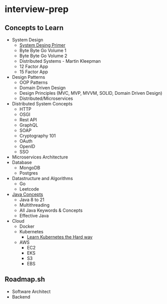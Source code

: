 # interview-prep

## Concepts to Learn
* System Design
    * [System Desing Primer](https://github.com/donnemartin/system-design-primer) 
    * Byte Byte Go Volume 1
    * Byte Byte Go Volume 2
    * Distributed Systems - Martin Kleepman
    * 12 Factor App
    * 15 Factor App
* Design Patterns
    * OOP Patterns
    * Domain Driven Design
    * Design Principles (MVC, MVP, MVVM, SOLID, Domain Driven Design)
    * Distributed/Microservices
* Distributed System Concepts
    * HTTP
    * OSGI
    * Rest API
    * GraphQL
    * SOAP
    * Cryptography 101
    * OAuth
    * OpenID
    * SSO
* Microservices Architecture
* Database
    * MongoDB
    * Postgres
* Datastructure and Algorithms
    * Go
    * Leetcode
* [Java Concepts](https://roadmap.sh/java)
    * Java 8 to 21
    * Multithreading
    * All Java Keywords & Concepts
    * Effective Java
* Cloud 
    * Docker
    * Kubernetes
        * [Learn Kubernetes the Hard way](https://github.com/kelseyhightower/kubernetes-the-hard-way/blob/master/docs/01-prerequisites.md)
    * AWS
        * EC2
        * EKS
        * S3
        * EBS


## Roadmap.sh
* Software Architect
* Backend
